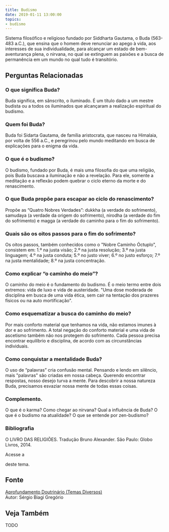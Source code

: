 ```yaml
---
title: Budismo
date: 2019-01-11 13:00:00
topics: 
- budismo
---
```


Sistema filosófico e religioso fundado por Siddharta Gautama, o Buda (563-483
a.C.), que ensina que o homem deve renunciar ao apego à vida, aos interesses de
sua individualidade, para alcançar um estado de bem-aventurança plena, o
nirvana, no qual se extinguem as paixões e a busca de permanência em um mundo no
qual tudo é transitório.

## Perguntas Relacionadas

### O que significa Buda?
Buda significa, em sânscrito, o iluminado. É um título dado a um mestre
budista ou a todos os iluminados que alcançaram a realização espiritual
do budismo.

### Quem foi Buda?
Buda foi Sidarta Gautama, de família aristocrata, que nasceu na
Himalaia, por volta de 556 a.C., e peregrinou pelo mundo meditando em
busca de explicações para o enigma da vida.

### O que é o budismo?
O budismo, fundado por Buda, é mais uma filosofia do que uma religião,
pois Buda buscava a iluminação e não a revelação. Para ele, somente a
meditação e a reflexão podem quebrar o ciclo eterno da morte e do
renascimento.

### O que Buda propõe para escapar ao ciclo do renascimento?
Propõe as “Quatro Nobres Verdades”: dukkha (a verdade do sofrimento),
samudaya (a verdade da origem do sofrimento), nirodha (a verdade do
fim do sofrimento) e magga (a verdade do caminho para o fim do
sofrimento).

### Quais são os oitos passos para o fim do sofrimento?
Os oitos passos, também conhecidos como o "Nobre Caminho Óctuplo",
consistem em: 1.º na justa visão; 2.º na justa resolução; 3.º na justa
linguagem; 4.º na justa conduta; 5.º no justo viver; 6.º no justo
esforço; 7.º na justa mentalidade; 8.º na justa concentração.

### Como explicar “o caminho do meio”?
O caminho do meio é o fundamento do budismo. É o meio termo entre dois
extremos: vida de luxo e vida de austeridade. "Uma dose moderada de
disciplina em busca de uma vida ética, sem cair na tentação dos prazeres
físicos ou na auto mortificação".

### Como esquematizar a busca do caminho do meio?
Por mais conforto material que tenhamos na vida, não estamos imunes
à dor e ao sofrimento. A total negação do conforto material e uma
vida de ascetismo também não nos protegem do sofrimento. Cada pessoa
precisa encontrar equilíbrio e disciplina, de acordo com as
circunstâncias individuais.

### Como conquistar a mentalidade Buda?
O uso de “palavras” cria confusão mental. Pensando e lendo em silêncio,
mais "palavras" são criadas em nossa cabeça. Querendo encontrar
respostas, nosso desejo turva a mente. Para descobrir a nossa natureza
Buda, precisamos esvaziar nossa mente de todas essas coisas.

### Complemento.
O que é o karma? Como chegar ao nirvana? Qual a influência de Buda? O
que é o budismo na atualidade? O que se entende por zen-budismo?

### Bibliografia
O LIVRO DAS RELIGIÕES. Tradução Bruno Alexander. São Paulo: Globo
Livros, 2014.

Acesse a

deste tema.

## Fonte
[Aprofundamento Doutrinário (Temas Diversos)](https://sites.google.com/view/aprofundamentodoutrinario/budismo)  
Autor: Sérgio Biagi Gregório

## Veja Também
TODO

